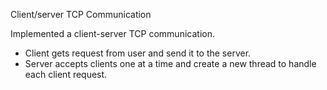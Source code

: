 Client/server TCP Communication

Implemented a client-server TCP communication. 
- Client gets request from user and send it to the server.
- Server accepts clients one at a time and create a new thread to handle each client request.
